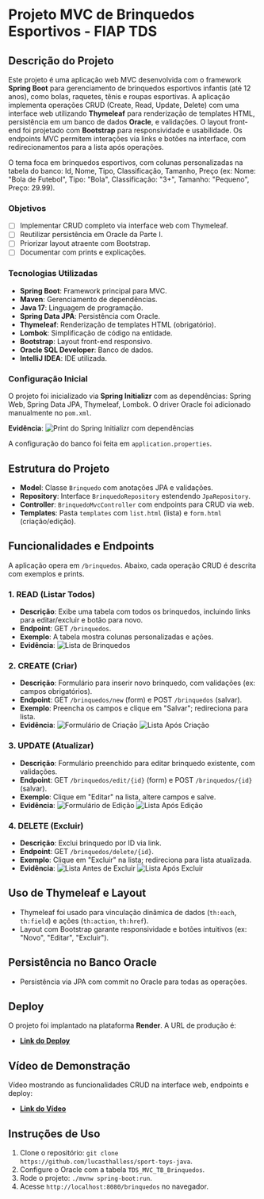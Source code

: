 # Projeto MVC de Brinquedos Esportivos - FIAP TDS

## Descrição do Projeto

Este projeto é uma aplicação web MVC desenvolvida com o framework **Spring Boot** para gerenciamento de brinquedos esportivos infantis (até 12 anos), como bolas, raquetes, tênis e roupas esportivas. A aplicação implementa operações CRUD (Create, Read, Update, Delete) com uma interface web utilizando **Thymeleaf** para renderização de templates HTML, persistência em um banco de dados **Oracle**, e validações. O layout front-end foi projetado com **Bootstrap** para responsividade e usabilidade. Os endpoints MVC permitem interações via links e botões na interface, com redirecionamentos para a lista após operações.

O tema foca em brinquedos esportivos, com colunas personalizadas na tabela do banco: Id, Nome, Tipo, Classificação, Tamanho, Preço (ex: Nome: "Bola de Futebol", Tipo: "Bola", Classificação: "3+", Tamanho: "Pequeno", Preço: 29.99).

### Objetivos
- [ ] Implementar CRUD completo via interface web com Thymeleaf.
- [ ] Reutilizar persistência em Oracle da Parte I.
- [ ] Priorizar layout atraente com Bootstrap.
- [ ] Documentar com prints e explicações.

### Tecnologias Utilizadas
- **Spring Boot**: Framework principal para MVC.
- **Maven**: Gerenciamento de dependências.
- **Java 17**: Linguagem de programação.
- **Spring Data JPA**: Persistência com Oracle.
- **Thymeleaf**: Renderização de templates HTML (obrigatório).
- **Lombok**: Simplificação de código na entidade.
- **Bootstrap**: Layout front-end responsivo.
- **Oracle SQL Developer**: Banco de dados.
- **IntelliJ IDEA**: IDE utilizada.

### Configuração Inicial
O projeto foi inicializado via **Spring Initializr** com as dependências: Spring Web, Spring Data JPA, Thymeleaf, Lombok. O driver Oracle foi adicionado manualmente no `pom.xml`.

**Evidência**:
![Print do Spring Initializr com dependências](assets/print-initializr.jpg)

A configuração do banco foi feita em `application.properties`.

## Estrutura do Projeto
- **Model**: Classe `Brinquedo` com anotações JPA e validações.
- **Repository**: Interface `BrinquedoRepository` estendendo `JpaRepository`.
- **Controller**: `BrinquedoMvcController` com endpoints para CRUD via web.
- **Templates**: Pasta `templates` com `list.html` (lista) e `form.html` (criação/edição).

## Funcionalidades e Endpoints

A aplicação opera em `/brinquedos`. Abaixo, cada operação CRUD é descrita com exemplos e prints.

### 1. READ (Listar Todos)
- **Descrição**: Exibe uma tabela com todos os brinquedos, incluindo links para editar/excluir e botão para novo.
- **Endpoint**: GET `/brinquedos`.
- **Exemplo**: A tabela mostra colunas personalizadas e ações.
- **Evidência**:
  ![Lista de Brinquedos](assets/list-brinquedos.jpg)


### 2. CREATE (Criar)
- **Descrição**: Formulário para inserir novo brinquedo, com validações (ex: campos obrigatórios).
- **Endpoint**: GET `/brinquedos/new` (form) e POST `/brinquedos` (salvar).
- **Exemplo**: Preencha os campos e clique em "Salvar"; redireciona para lista.
- **Evidência**:
  ![Formulário de Criação](assets/form-create.jpg)
  ![Lista Após Criação](assets/list-after-create.jpg)
  

### 3. UPDATE (Atualizar)
- **Descrição**: Formulário preenchido para editar brinquedo existente, com validações.
- **Endpoint**: GET `/brinquedos/edit/{id}` (form) e POST `/brinquedos/{id}` (salvar).
- **Exemplo**: Clique em "Editar" na lista, altere campos e salve.
- **Evidência**:
  ![Formulário de Edição](assets/form-edit.jpg)
  ![Lista Após Edição](assets/list-after-edit.jpg)

### 4. DELETE (Excluir)
- **Descrição**: Exclui brinquedo por ID via link.
- **Endpoint**: GET `/brinquedos/delete/{id}`.
- **Exemplo**: Clique em "Excluir" na lista; redireciona para lista atualizada.
- **Evidência**:
  ![Lista Antes de Excluir](assets/list-before-delete.jpg)
  ![Lista Após Excluir](assets/list-after-delete.jpg)

## Uso de Thymeleaf e Layout
- Thymeleaf foi usado para vinculação dinâmica de dados (`th:each`, `th:field`) e ações (`th:action`, `th:href`).
- Layout com Bootstrap garante responsividade e botões intuitivos (ex: "Novo", "Editar", "Excluir").

## Persistência no Banco Oracle
- Persistência via JPA com commit no Oracle para todas as operações.

## Deploy
O projeto foi implantado na plataforma **Render**. A URL de produção é:
- **[Link do Deploy](#)**

## Vídeo de Demonstração
Vídeo mostrando as funcionalidades CRUD na interface web, endpoints e deploy:
- **[Link do Vídeo](#)**

## Instruções de Uso
1. Clone o repositório: `git clone https://github.com/lucasthalless/sport-toys-java`.
2. Configure o Oracle com a tabela `TDS_MVC_TB_Brinquedos`.
3. Rode o projeto: `./mvnw spring-boot:run`.
4. Acesse `http://localhost:8080/brinquedos` no navegador.